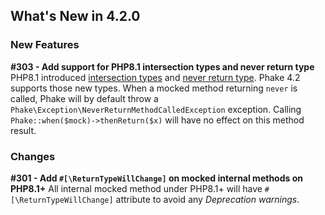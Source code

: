 ## What's New in 4.2.0

### New Features

**#303 - Add support for PHP8.1 intersection types and never return type**
PHP8.1 introduced [intersection types](https://wiki.php.net/rfc/pure-intersection-types]) and [never return type](https://wiki.php.net/rfc/noreturn_type).
Phake 4.2 supports those new types. When a mocked method returning `never` is called, Phake will by default throw a `Phake\Exception\NeverReturnMethodCalledException` exception. Calling `Phake::when($mock)->thenReturn($x)` will have no effect on this method result.

### Changes

**#301 - Add `#[\ReturnTypeWillChange]` on mocked internal methods on PHP8.1+**
All internal mocked method under PHP8.1+ will have `#[\ReturnTypeWillChange]` attribute to avoid any *Deprecation warnings*.
